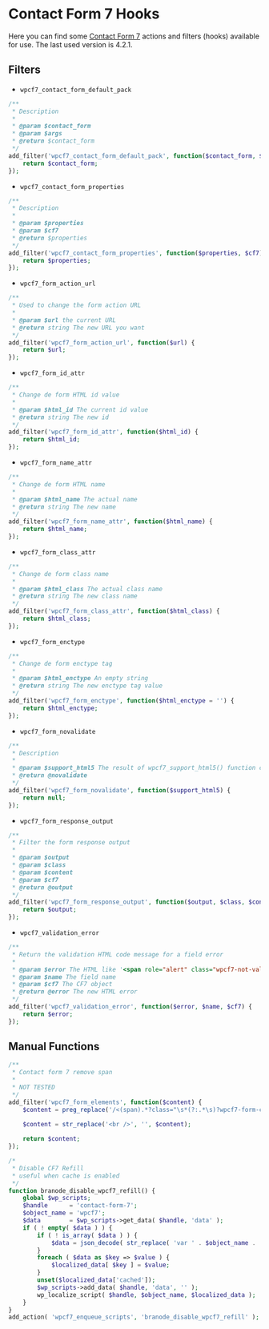# Contact Form 7 Hooks

Here you can find some [Contact Form 7](https://wordpress.org/plugins/contact-form-7/) actions and filters (hooks) available for use. The last used version is 4.2.1.

## Filters

- `wpcf7_contact_form_default_pack`

```php
/**
 * Description
 *
 * @param $contact_form
 * @param $args
 * @return $contact_form
 */
add_filter('wpcf7_contact_form_default_pack', function($contact_form, $args) {
    return $contact_form;
});
```

- `wpcf7_contact_form_properties`

```php
/**
 * Description
 *
 * @param $properties
 * @param $cf7
 * @return $properties
 */
add_filter('wpcf7_contact_form_properties', function($properties, $cf7) {
    return $properties;
});
```

- `wpcf7_form_action_url`

```php
/**
 * Used to change the form action URL
 *
 * @param $url the current URL
 * @return string The new URL you want
 */
add_filter('wpcf7_form_action_url', function($url) {
    return $url;
});
```

- `wpcf7_form_id_attr`

```php
/**
 * Change de form HTML id value
 *
 * @param $html_id The current id value
 * @return string The new id
 */
add_filter('wpcf7_form_id_attr', function($html_id) {
    return $html_id;
});
```

- `wpcf7_form_name_attr`

```php
/**
 * Change de form HTML name
 *
 * @param $html_name The actual name
 * @return string The new name
 */
add_filter('wpcf7_form_name_attr', function($html_name) {
    return $html_name;
});
```

- `wpcf7_form_class_attr`

```php
/**
 * Change de form class name
 *
 * @param $html_class The actual class name
 * @return string The new class name
 */
add_filter('wpcf7_form_class_attr', function($html_class) {
    return $html_class;
});
```

- `wpcf7_form_enctype`

```php
/**
 * Change de form enctype tag
 *
 * @param $html_enctype An empty string
 * @return string The new enctype tag value
 */
add_filter('wpcf7_form_enctype', function($html_enctype = '') {
    return $html_enctype;
});
```

- `wpcf7_form_novalidate`

```php
/**
 * Description
 *
 * @param $support_html5 The result of wpcf7_support_html5() function call
 * @return @novalidate
 */
add_filter('wpcf7_form_novalidate', function($support_html5) {
    return null;
});
```

- `wpcf7_form_response_output`

```php
/**
 * Filter the form response output
 *
 * @param $output 
 * @param $class 
 * @param $content 
 * @param $cf7 
 * @return @output
 */
add_filter('wpcf7_form_response_output', function($output, $class, $content, $cf7) {
    return $output;
});
```

- `wpcf7_validation_error`

```php
/**
 * Return the validation HTML code message for a field error
 *
 * @param $error The HTML like '<span role="alert" class="wpcf7-not-valid-tip">%s</span>
 * @param $name The field name
 * @param $cf7 The CF7 object
 * @return @error The new HTML error
 */
add_filter('wpcf7_validation_error', function($error, $name, $cf7) {
    return $error;
});
```

## Manual Functions

```php
/**
 * Contact form 7 remove span
 *
 * NOT TESTED
 */
add_filter('wpcf7_form_elements', function($content) {
    $content = preg_replace('/<(span).*?class="\s*(?:.*\s)?wpcf7-form-control-wrap(?:\s[^"]+)?\s*"[^\>]*>(.*)<\/\1>/i', '\2', $content);

    $content = str_replace('<br />', '', $content);
        
    return $content;
});
```

```php
/*
 * Disable CF7 Refill
 * useful when cache is enabled
 */
function branode_disable_wpcf7_refill() {
	global $wp_scripts;
	$handle      = 'contact-form-7';
	$object_name = 'wpcf7';
	$data        = $wp_scripts->get_data( $handle, 'data' );
	if ( ! empty( $data ) ) {
		if ( ! is_array( $data ) ) {
			$data = json_decode( str_replace( 'var ' . $object_name . ' = ', '', substr( $data, 0, - 1 ) ), true );
		}
		foreach ( $data as $key => $value ) {
			$localized_data[ $key ] = $value;
		}
		unset($localized_data['cached']);
		$wp_scripts->add_data( $handle, 'data', '' );
		wp_localize_script( $handle, $object_name, $localized_data );
	}
}
add_action( 'wpcf7_enqueue_scripts', 'branode_disable_wpcf7_refill' );
```
